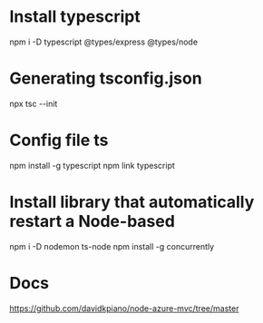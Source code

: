 # Install typescript
npm i -D typescript @types/express @types/node

# Generating tsconfig.json
npx tsc --init

# Config file ts
npm install -g typescript
npm link typescript

# Install library that automatically restart a Node-based
npm i -D nodemon ts-node
npm install -g concurrently

# Docs
https://github.com/davidkpiano/node-azure-mvc/tree/master